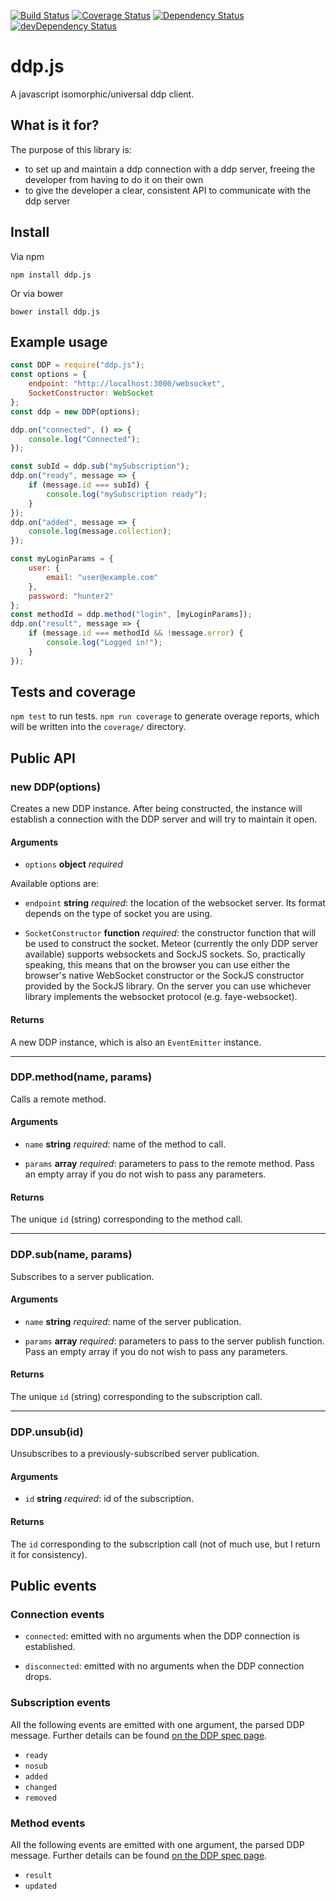 [![Build Status](https://travis-ci.org/mondora/ddp.js.svg?branch=master)](https://travis-ci.org/mondora/ddp.js)
[![Coverage Status](https://img.shields.io/coveralls/mondora/ddp.js.svg)](https://coveralls.io/r/mondora/ddp.js?branch=master)
[![Dependency Status](https://david-dm.org/mondora/ddp.js.svg)](https://david-dm.org/mondora/ddp.js)
[![devDependency Status](https://david-dm.org/mondora/ddp.js/dev-status.svg)](https://david-dm.org/mondora/ddp.js#info=devDependencies)

# ddp.js

A javascript isomorphic/universal ddp client.

## What is it for?

The purpose of this library is:

- to set up and maintain a ddp connection with a ddp server, freeing the
  developer from having to do it on their own
- to give the developer a clear, consistent API to communicate with the ddp
  server

## Install

Via npm

    npm install ddp.js

Or via bower

    bower install ddp.js

## Example usage

```js
const DDP = require("ddp.js");
const options = {
    endpoint: "http://localhost:3000/websocket",
    SocketConstructor: WebSocket
};
const ddp = new DDP(options);

ddp.on("connected", () => {
    console.log("Connected");
});

const subId = ddp.sub("mySubscription");
ddp.on("ready", message => {
    if (message.id === subId) {
        console.log("mySubscription ready");
    }
});
ddp.on("added", message => {
    console.log(message.collection);
});

const myLoginParams = {
    user: {
        email: "user@example.com"
    },
    password: "hunter2"
};
const methodId = ddp.method("login", [myLoginParams]);
ddp.on("result", message => {
    if (message.id === methodId && !message.error) {
        console.log("Logged in!");
    }
});
```

## Tests and coverage

`npm test` to run tests. `npm run coverage` to generate overage reports, which
will be written into the `coverage/` directory.

## Public API

### new DDP(options)

Creates a new DDP instance. After being constructed, the instance will
establish a connection with the DDP server and will try to maintain it open.

#### Arguments

- `options` **object** *required*

Available options are:

- `endpoint` **string** *required*: the location of the websocket server. Its
  format depends on the type of socket you are using.

- `SocketConstructor` **function** *required*: the constructor function that
  will be used to construct the socket. Meteor (currently the only DDP server
  available) supports websockets and SockJS sockets.  So, practically speaking,
  this means that on the browser you can use either the browser's native
  WebSocket constructor or the SockJS constructor provided by the SockJS
  library.  On the server you can use whichever library implements the
  websocket protocol (e.g.  faye-websocket).

#### Returns

A new DDP instance, which is also an `EventEmitter` instance.

---

### DDP.method(name, params)

Calls a remote method.

#### Arguments

- `name` **string** *required*: name of the method to call.

- `params` **array** *required*: parameters to pass to the remote method. Pass
  an empty array if you do not wish to pass any parameters.

#### Returns

The unique `id` (string) corresponding to the method call.

---

### DDP.sub(name, params)

Subscribes to a server publication.

#### Arguments

- `name` **string** *required*: name of the server publication.

- `params` **array** *required*: parameters to pass to the server publish
  function. Pass an empty array if you do not wish to pass any parameters.

#### Returns

The unique `id` (string) corresponding to the subscription call.

---

### DDP.unsub(id)

Unsubscribes to a previously-subscribed server publication.

#### Arguments

- `id` **string** *required*: id of the subscription.

#### Returns

The `id` corresponding to the subscription call (not of much use, but I return
it for consistency).

## Public events

### Connection events

- `connected`: emitted with no arguments when the DDP connection is
  established.

- `disconnected`: emitted with no arguments when the DDP connection drops.

### Subscription events

All the following events are emitted with one argument, the parsed DDP message.
Further details can be found [on the DDP spec
page](https://github.com/meteor/meteor/blob/devel/packages/ddp/DDP.md).

- `ready`
- `nosub`
- `added`
- `changed`
- `removed`

### Method events

All the following events are emitted with one argument, the parsed DDP message.
Further details can be found [on the DDP spec
page](https://github.com/meteor/meteor/blob/devel/packages/ddp/DDP.md).

- `result`
- `updated`

